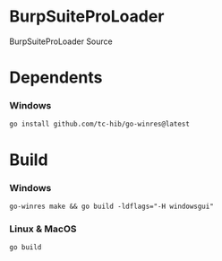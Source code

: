 # BurpSuiteProLoader
BurpSuiteProLoader Source

# Dependents
### Windows
```shell
go install github.com/tc-hib/go-winres@latest
```


# Build
### Windows
```shell
go-winres make && go build -ldflags="-H windowsgui"
```

### Linux & MacOS
```shell
go build
```
